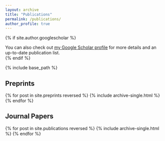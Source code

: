 ```yaml
---
layout: archive
title: "Publications"
permalink: /publications/
author_profile: true
---
```


{% if site.author.googlescholar %}
  <div class="wordwrap">You can also check out <a href="{{site.author.googlescholar}}">my Google Scholar profile</a> for more details and an up-to-date publication list.</div>
{% endif %}

{% include base_path %}


## Preprints

<!--
Coming soon. 
-->

{% for post in site.preprints reversed %}
  {% include archive-single.html %}
{% endfor %}

<!--
TODO: for preprints, doesn't link to the detailed introduction correctly. 
We need to modified archive-single.html
-->

## Journal Papers

{% for post in site.publications reversed %}
  {% include archive-single.html %}
{% endfor %}


